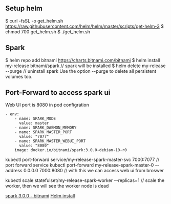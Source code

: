 ## Setup helm
$ curl -fsSL -o get_helm.sh https://raw.githubusercontent.com/helm/helm/master/scripts/get-helm-3
$ chmod 700 get_helm.sh
$ ./get_helm.sh

## Spark
$ helm repo add bitnami https://charts.bitnami.com/bitnami
$ helm install my-release bitnami/spark   // spark will be installed
$ helm delete my-release --purge  // uninstall spark Use the option --purge to delete all persistent volumes too.

## Port-Forward to access spark ui
Web UI port is 8080 in pod configration
```
- env:
    - name: SPARK_MODE
      value: master
    - name: SPARK_DAEMON_MEMORY
    - name: SPARK_MASTER_PORT
      value: "7077"
    - name: SPARK_MASTER_WEBUI_PORT
      value: "8080"
    image: docker.io/bitnami/spark:3.0.0-debian-10-r0
```
kubectl port-forward service/my-release-spark-master-svc 7000:7077  // port forward service
kubectl port-forward my-release-spark-master-0 --address 0.0.0.0 7000:8080  // with this we can access web ui from broswer

kubectl scale statefulset/my-release-spark-worker --replicas=1  // scale the worker, then we will see the worker node is dead

[spark 3.0.0 - bitnami](https://hub.helm.sh/charts/bitnami/spark)
[Helm install](https://helm.sh/docs/intro/install/)
